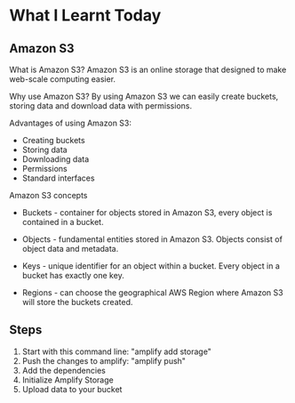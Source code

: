 # What I Learnt Today

## Amazon S3

What is Amazon S3? 
Amazon S3 is an online storage that designed to make web-scale computing easier.

Why use Amazon S3?
By using Amazon S3 we can easily create buckets, storing data and download data with permissions.

Advantages of using Amazon S3:

- Creating buckets
- Storing data
- Downloading data
- Permissions
- Standard interfaces

Amazon S3 concepts

- Buckets - container for objects stored in Amazon S3, every object is contained in a bucket.

- Objects - fundamental entities stored in Amazon S3. Objects consist of object data and metadata.

- Keys - unique identifier for an object within a bucket. Every object in a bucket has exactly one key.

- Regions - can choose the geographical AWS Region where Amazon S3 will store the buckets created.

## Steps

1. Start with this command line: "amplify add storage"
2. Push the changes to amplify: "amplify push"
3. Add the dependencies
4. Initialize Amplify Storage
5. Upload data to your bucket
